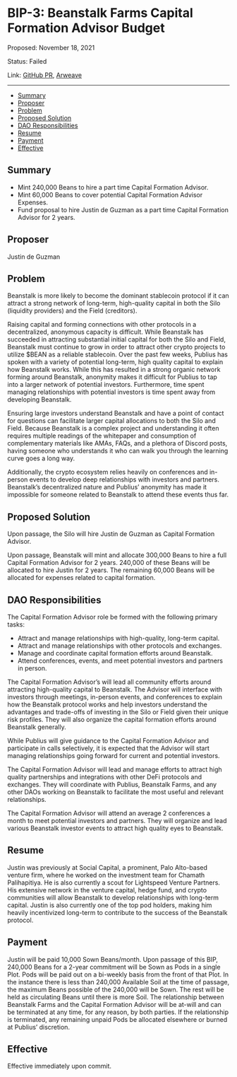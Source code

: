 # BIP-3: Beanstalk Farms Capital Formation Advisor Budget

Proposed: November 18, 2021

Status: Failed

Link: [GitHub PR](https://github.com/BeanstalkFarms/Beanstalk/pull/6), [Arweave](https://arweave.net/7pjSPpz8NOoqG4aFkB6M1rWn4tPzjr0o7Z41t4kPd9g)

---

- [Summary](#summary)
- [Proposer](#proposer)
- [Problem](#problem)
- [Proposed Solution](#proposed-solution)
- [DAO Responsibilities](#dao-responsibilities)
- [Resume](#resume)
- [Payment](#payment)
- [Effective](#effective)

## Summary

- Mint 240,000 Beans to hire a part time Capital Formation Advisor.
- Mint 60,000 Beans to cover potential Capital Formation Advisor Expenses.
- Fund proposal to hire Justin de Guzman as a part time Capital Formation Advisor for 2 years.

## Proposer

Justin de Guzman

## Problem

Beanstalk is more likely to become the dominant stablecoin protocol if it can attract a strong network of long-term, high-quality capital in both the Silo (liquidity providers) and the Field (creditors).

Raising capital and forming connections with other protocols in a decentralized, anonymous capacity is difficult. While Beanstalk has succeeded in attracting substantial initial capital for both the Silo and Field, Beanstalk must continue to grow in order to attract other crypto projects to utilize $BEAN as a reliable stablecoin.   Over the past few weeks, Publius has spoken with a variety of potential long-term, high quality capital to explain how Beanstalk works. While this has resulted in a strong organic network forming around Beanstalk, anonymity makes it difficult for Publius to tap into a larger network of potential investors. Furthermore, time spent managing relationships with potential investors is time spent away from developing Beanstalk.

Ensuring large investors understand Beanstalk and have a point of contact for questions can facilitate larger capital allocations to both the Silo and Field. Because Beanstalk is a complex project and understanding it often requires multiple readings of the whitepaper and consumption of complementary materials like AMAs, FAQs, and a plethora of Discord posts, having someone who understands it who can walk you through the learning curve goes a long way.

Additionally, the crypto ecosystem relies heavily on conferences and in-person events to develop deep relationships with investors and partners. Beanstalk’s decentralized nature and Publius’ anonymity has made it impossible for someone related to Beanstalk to attend these events thus far.

## Proposed Solution

Upon passage, the Silo will hire Justin de Guzman as Capital Formation Advisor.

Upon passage, Beanstalk will mint and allocate 300,000 Beans to hire a full Capital Formation Advisor for 2 years. 240,000 of these Beans will be allocated to hire Justin for 2 years. The remaining 60,000 Beans will be allocated for expenses related to capital formation.

## DAO Responsibilities

The Capital Formation Advisor role be formed with the following primary tasks:

- Attract and manage relationships with high-quality, long-term capital.  
- Attract and manage relationships with other protocols and exchanges.
- Manage and coordinate capital formation efforts around Beanstalk.
- Attend conferences, events, and meet potential investors and partners in person.

The Capital Formation Advisor’s will lead all community efforts around attracting high-quality capital to Beanstalk. The Advisor will interface with investors through meetings, in-person events, and conferences to explain how the Beanstalk protocol works and help investors understand the advantages and trade-offs of investing in the Silo or Field given their unique risk profiles. They will also organize the capital formation efforts around Beanstalk generally.

While Publius will give guidance to the Capital Formation Advisor and participate in calls selectively, it is expected that the Advisor will start managing relationships going forward for current and potential investors.

The Capital Formation Advisor will lead and manage efforts to attract high quality partnerships and integrations with other DeFi protocols and exchanges. They will coordinate with Publius, Beanstalk Farms, and any other DAOs working on Beanstalk to facilitate the most useful and relevant relationships.

The Capital Formation Advisor will attend an average 2 conferences a month to meet potential investors and partners. They will organize and lead various Beanstalk investor events to attract high quality eyes to Beanstalk.

## Resume

Justin was previously at Social Capital, a prominent, Palo Alto-based venture firm, where he worked on the investment team for Chamath Palihapitiya. He is also currently a scout for Lightspeed Venture Partners. His extensive network in the venture capital, hedge fund, and crypto communities will allow Beanstalk to develop relationships with long-term capital. Justin is also currently one of the top pod holders, making him heavily incentivized long-term to contribute to the success of the Beanstalk protocol.

## Payment

Justin will be paid 10,000 Sown Beans/month. Upon passage of this BIP, 240,000 Beans for a 2-year commitment will be Sown as Pods in a single Plot. Pods will be paid out on a bi-weekly basis from the front of that Plot. In the instance there is less than 240,000 Available Soil at the time of passage, the maximum Beans possible of the 240,000 will be Sown. The rest will be held as circulating Beans until there is more Soil. The relationship between Beanstalk Farms and the Capital Formation Advisor will be at-will and can be terminated at any time, for any reason, by both parties. If the relationship is terminated, any remaining unpaid Pods be allocated elsewhere or burned at Publius’ discretion.

## Effective

Effective immediately upon commit.